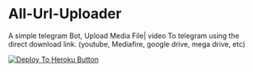 # All-Url-Uploader
A simple telegram Bot, Upload Media File| video To telegram using the direct download link. (youtube, Mediafire, google drive, mega drive, etc)





<a href="https://heroku.com/deploy?template=https://github.com/erro345/All-Url-Uploader"><img src="https://www.herokucdn.com/deploy/button.svg" alt="Deploy To Heroku Button"></a>
